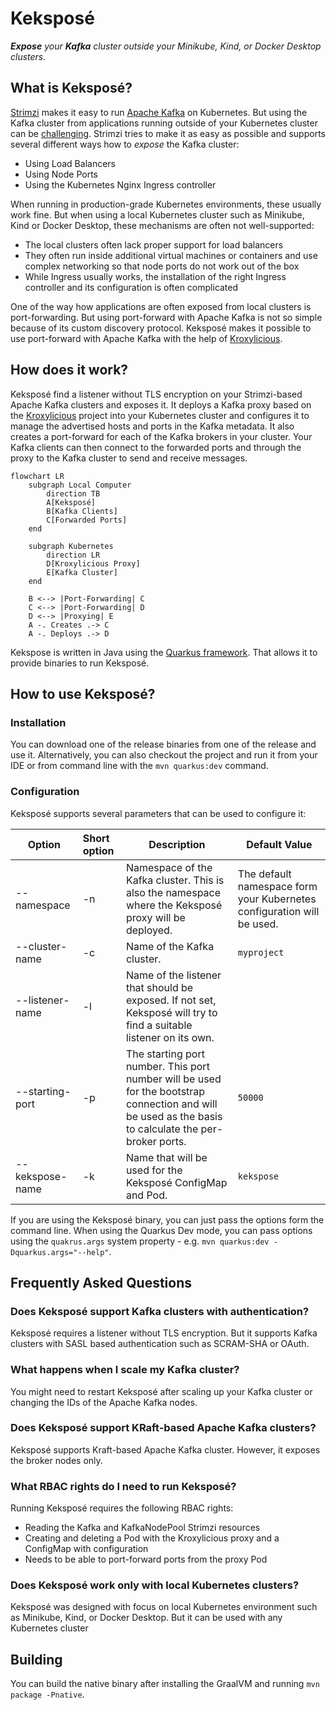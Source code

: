 # Keksposé

_**Expose** your **Kafka** cluster outside your Minikube, Kind, or Docker Desktop clusters._

## What is Keksposé?

[Strimzi](https://strimzi.io) makes it easy to run [Apache Kafka](https://kafka.apache.org/) on Kubernetes.
But using the Kafka cluster from applications running outside of your Kubernetes cluster can be [challenging](https://strimzi.io/blog/2019/04/17/accessing-kafka-part-1/).
Strimzi tries to make it as easy as possible and supports several different ways how to _expose_ the Kafka cluster:
* Using Load Balancers
* Using Node Ports
* Using the Kubernetes Nginx Ingress controller

When running in production-grade Kubernetes environments, these usually work fine.
But when using a local Kubernetes cluster such as Minikube, Kind or Docker Desktop, these mechanisms are often not well-supported:
* The local clusters often lack proper support for load balancers
* They often run inside additional virtual machines or containers and use complex networking so that node ports do not work out of the box
* While Ingress usually works, the installation of the right Ingress controller and its configuration is often complicated 

One of the way how applications are often exposed from local clusters is port-forwarding.
But using port-forward with Apache Kafka is not so simple because of its custom discovery protocol.
Keksposé makes it possible to use port-forward with Apache Kafka with the help of [Kroxylicious](https://kroxylicious.io/). 

## How does it work?

Keksposé find a listener without TLS encryption on your Strimzi-based Apache Kafka clusters and exposes it.
It deploys a Kafka proxy based on the [Kroxylicious](https://kroxylicious.io/) project into your Kubernetes cluster and configures it to manage the advertised hosts and ports in the Kafka metadata.
It also creates a port-forward for each of the Kafka brokers in your cluster.
Your Kafka clients can then connect to the forwarded ports and through the proxy to the Kafka cluster to send and receive messages. 

```mermaid
flowchart LR
    subgraph Local Computer
        direction TB
        A[Keksposé]
        B[Kafka Clients]
        C[Forwarded Ports]
    end

    subgraph Kubernetes
        direction LR
        D[Kroxylicious Proxy]
        E[Kafka Cluster]
    end
    
    B <--> |Port-Forwarding| C
    C <--> |Port-Forwarding| D
    D <--> |Proxying| E
    A -. Creates .-> C
    A -. Deploys .-> D
```

Kekspose is written in Java using the [Quarkus framework](https://quarkus.io/).
That allows it to provide binaries to run Keksposé.

## How to use Keksposé?

### Installation

You can download one of the release binaries from one of the release and use it.
Alternatively, you can also checkout the project and run it from your IDE or from command line with the `mvn quarkus:dev` command.

### Configuration

Keksposé supports several parameters that can be used to configure it:

| Option          | Short option | Description                                                                                                                                           | Default Value                                                          |
|-----------------|:-------------|-------------------------------------------------------------------------------------------------------------------------------------------------------|------------------------------------------------------------------------|
| --namespace     | -n           | Namespace of the Kafka cluster. This is also the namespace where the Keksposé proxy will be deployed.                                                 | The default namespace form your Kubernetes configuration will be used. |
| --cluster-name  | -c           | Name of the Kafka cluster.                                                                                                                            | `myproject`                                                            |
| --listener-name | -l           | Name of the listener that should be exposed. If not set, Keksposé will try to find a suitable listener on its own.                                    |                                                                        |
| --starting-port | -p           | The starting port number. This port number will be used for the bootstrap connection and will be used as the basis to calculate the per-broker ports. | `50000`                                                                |
| --kekspose-name | -k           | Name that will be used for the Keksposé ConfigMap and Pod.                                                                                            | `kekspose`                                                             |

If you are using the Keksposé binary, you can just pass the options form the command line.
When using the Quarkus Dev mode, you can pass options using the `quakrus.args` system property - e.g. `mvn quarkus:dev -Dquarkus.args="--help"`.  

## Frequently Asked Questions

### Does Keksposé support Kafka clusters with authentication?

Keksposé requires a listener without TLS encryption.
But it supports Kafka clusters with SASL based authentication such as SCRAM-SHA or OAuth. 

### What happens when I scale my Kafka cluster?

You might need to restart Keksposé after scaling up your Kafka cluster or changing the IDs of the Apache Kafka nodes.

### Does Keksposé support KRaft-based Apache Kafka clusters?

Keksposé supports Kraft-based Apache Kafka cluster.
However, it exposes the broker nodes only.

### What RBAC rights do I need to run Keksposé?

Running Keksposé requires the following RBAC rights:
* Reading the Kafka and KafkaNodePool Strimzi resources
* Creating and deleting a Pod with the Kroxylicious proxy and a ConfigMap with configuration
* Needs to be able to port-forward ports from the proxy Pod

### Does Keksposé work only with local Kubernetes clusters?

Keksposé was designed with focus on local Kubernetes environment such as Minikube, Kind, or Docker Desktop.
But it can be used with any Kubernetes cluster

## Building

You can build the native binary after installing the GraalVM and running `mvn package -Pnative`.